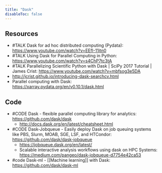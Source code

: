 ```yaml
---
title: "Dask"
disableToc: false 
---
```


## Resources
- #TALK Dask for ad hoc distributed computing (Pydata): https://www.youtube.com/watch?v=EEfI-11itn0
- #TALK Using Dask for Parallel Computing in Python: https://www.youtube.com/watch?v=s4ChP7tc3tA
- #TALK Parallelizing Scientific Python with Dask | SciPy 2017 Tutorial | James Crist: https://www.youtube.com/watch?v=mbfsog3e5DA
- http://jcrist.github.io/introducing-dask-searchcv.html
- Parallel computing with Dask: https://xarray.pydata.org/en/v0.10.1/dask.html


## Code
- #CODE Dask - flexible parallel computing library for analytics: https://github.com/dask/dask
	- http://docs.dask.org/en/latest/cheatsheet.html
- #CODE Dask-Jobqueue - Easily deploy Dask on job queuing systems like PBS, Slurm, MOAB, SGE, LSF, and HTCondor: https://github.com/dask/dask-jobqueue
	- https://jobqueue.dask.org/en/latest/
	- Scalable interactive analysis workflows using dask on HPC Systems: https://medium.com/pangeo/dask-jobqueue-d7754e42ca53
- #code Dask-ml - [[Machine learning]] with Dask: https://github.com/dask/dask-ml


